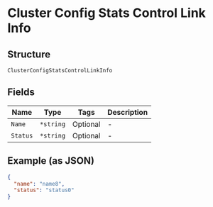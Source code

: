 
# Cluster Config Stats Control Link Info

## Structure

`ClusterConfigStatsControlLinkInfo`

## Fields

| Name | Type | Tags | Description |
|  --- | --- | --- | --- |
| `Name` | `*string` | Optional | - |
| `Status` | `*string` | Optional | - |

## Example (as JSON)

```json
{
  "name": "name8",
  "status": "status0"
}
```

